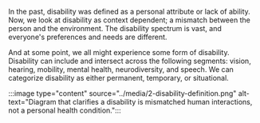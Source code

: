 In the past, disability was defined as a personal attribute or lack of ability. Now, we look at disability as context dependent; a mismatch between the person and the environment. The disability spectrum is vast, and everyone's preferences and needs are different.

And at some point, we all might experience some form of disability. Disability can include and intersect across the following segments: vision, hearing, mobility, mental health, neurodiversity, and speech. We can categorize disability as either permanent, temporary, or situational.

:::image type="content" source="../media/2-disability-definition.png" alt-text="Diagram that clarifies a disability is mismatched human interactions, not a personal health condition.":::
